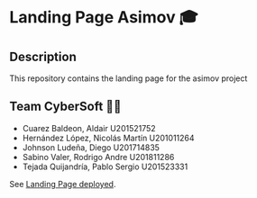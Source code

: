 # Landing Page Asimov 🎓

## Description

This repository contains the landing page for the asimov project

## Team CyberSoft 👨‍💻

- Cuarez Baldeon, Aldair U201521752
- Hernández López, Nicolás Martín U201011264
- Johnson Ludeña, Diego U201714835
- Sabino Valer, Rodrigo Andre U201811286
- Tejada Quijandría, Pablo Sergio U201523331

See [Landing Page deployed](https://cybersoft-asimov-20212.github.io/landing-page-asimov/).
